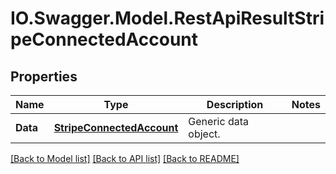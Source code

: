 # IO.Swagger.Model.RestApiResultStripeConnectedAccount
## Properties

Name | Type | Description | Notes
------------ | ------------- | ------------- | -------------
**Data** | [**StripeConnectedAccount**](StripeConnectedAccount.md) | Generic data object. | 

[[Back to Model list]](../README.md#documentation-for-models) [[Back to API list]](../README.md#documentation-for-api-endpoints) [[Back to README]](../README.md)

